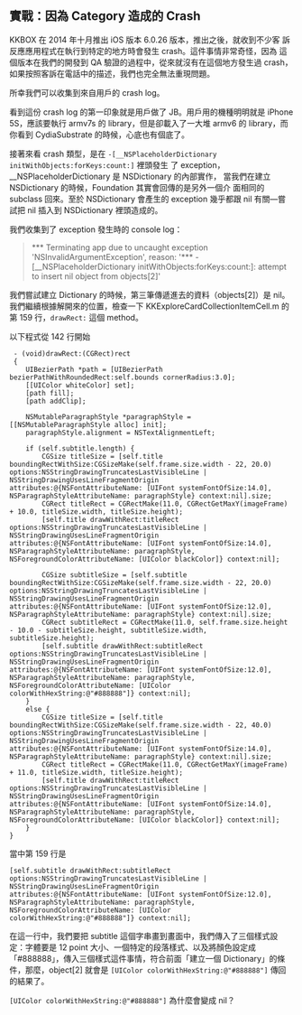 ## 實戰：因為 Category 造成的 Crash

KKBOX 在 2014 年十月推出 iOS 版本 6.0.26 版本，推出之後，就收到不少客
訴反應應用程式在執行到特定的地方時會發生 crash。這件事情非常奇怪，因為
這個版本在我們的開發到 QA 驗證的過程中，從來就沒有在這個地方發生過
crash，如果按照客訴在電話中的描述，我們也完全無法重現問題。

所幸我們可以收集到來自用戶的 crash log。

看到這份 crash log 的第一印象就是用戶做了 JB。用戶用的機種明明就是
iPhone 5S，應該要執行 armv7s 的 library，但是卻載入了一大堆 armv6 的
library，而你看到 CydiaSubstrate 的時候，心底也有個底了。

接著來看 crash 類型，是在
`-[__NSPlaceholderDictionary initWithObjects:forKeys:count:]` 裡頭發生
了 exception，\_\_NSPlaceholderDictionary 是 NSDictionary 的內部實作，
當我們在建立 NSDictionary 的時候，Foundation 其實會回傳的是另外一個介
面相同的 subclass 回來。至於 NSDictionary 會產生的 exception 幾乎都跟
nil 有關—嘗試把 nil 插入到 NSDictionary 裡頭造成的。

我們收集到了 exception 發生時的 console log：

> *** Terminating app due to uncaught exception
> 'NSInvalidArgumentException', reason: '***
> -[__NSPlaceholderDictionary initWithObjects:forKeys:count:]: attempt
> to insert nil object from objects[2]'

我們嘗試建立 Dictionary 的時候，第三筆傳遞進去的資料（objects[2]）是
nil。我們繼續根據解開來的位置，檢查一下
KKExploreCardCollectionItemCell.m 的第 159 行，`drawRect:` 這個 method。

以下程式從 142 行開始

``` objc
 - (void)drawRect:(CGRect)rect
 {
	UIBezierPath *path = [UIBezierPath bezierPathWithRoundedRect:self.bounds cornerRadius:3.0];
	[[UIColor whiteColor] set];
	[path fill];
	[path addClip];

	NSMutableParagraphStyle *paragraphStyle = [[NSMutableParagraphStyle alloc] init];
	paragraphStyle.alignment = NSTextAlignmentLeft;

	if (self.subtitle.length) {
		CGSize titleSize = [self.title boundingRectWithSize:CGSizeMake(self.frame.size.width - 22, 20.0) options:NSStringDrawingTruncatesLastVisibleLine | NSStringDrawingUsesLineFragmentOrigin attributes:@{NSFontAttributeName: [UIFont systemFontOfSize:14.0], NSParagraphStyleAttributeName: paragraphStyle} context:nil].size;
		CGRect titleRect = CGRectMake(11.0, CGRectGetMaxY(imageFrame) + 10.0, titleSize.width, titleSize.height);
		[self.title drawWithRect:titleRect options:NSStringDrawingTruncatesLastVisibleLine | NSStringDrawingUsesLineFragmentOrigin attributes:@{NSFontAttributeName: [UIFont systemFontOfSize:14.0], NSParagraphStyleAttributeName: paragraphStyle, NSForegroundColorAttributeName: [UIColor blackColor]} context:nil];

		CGSize subtitleSize = [self.subtitle boundingRectWithSize:CGSizeMake(self.frame.size.width - 22, 20.0) options:NSStringDrawingTruncatesLastVisibleLine | NSStringDrawingUsesLineFragmentOrigin attributes:@{NSFontAttributeName: [UIFont systemFontOfSize:12.0], NSParagraphStyleAttributeName: paragraphStyle} context:nil].size;
		CGRect subtitleRect = CGRectMake(11.0, self.frame.size.height - 10.0 - subtitleSize.height, subtitleSize.width, subtitleSize.height);
		[self.subtitle drawWithRect:subtitleRect options:NSStringDrawingTruncatesLastVisibleLine | NSStringDrawingUsesLineFragmentOrigin attributes:@{NSFontAttributeName: [UIFont systemFontOfSize:12.0], NSParagraphStyleAttributeName: paragraphStyle, NSForegroundColorAttributeName: [UIColor colorWithHexString:@"#888888"]} context:nil];
	}
	else {
		CGSize titleSize = [self.title boundingRectWithSize:CGSizeMake(self.frame.size.width - 22, 40.0) options:NSStringDrawingTruncatesLastVisibleLine | NSStringDrawingUsesLineFragmentOrigin attributes:@{NSFontAttributeName: [UIFont systemFontOfSize:14.0], NSParagraphStyleAttributeName: paragraphStyle} context:nil].size;
		CGRect titleRect = CGRectMake(11.0, CGRectGetMaxY(imageFrame) + 11.0, titleSize.width, titleSize.height);
		[self.title drawWithRect:titleRect options:NSStringDrawingTruncatesLastVisibleLine | NSStringDrawingUsesLineFragmentOrigin attributes:@{NSFontAttributeName: [UIFont systemFontOfSize:14.0], NSParagraphStyleAttributeName: paragraphStyle, NSForegroundColorAttributeName: [UIColor blackColor]} context:nil];
	}
}
```

當中第 159 行是

```
[self.subtitle drawWithRect:subtitleRect options:NSStringDrawingTruncatesLastVisibleLine | NSStringDrawingUsesLineFragmentOrigin attributes:@{NSFontAttributeName: [UIFont systemFontOfSize:12.0], NSParagraphStyleAttributeName: paragraphStyle, NSForegroundColorAttributeName: [UIColor colorWithHexString:@"#888888"]} context:nil];
```

在這一行中，我們要把 subtitle 這個字串畫到畫面中，我們傳入了三個樣式設
定：字體要是 12 point 大小、一個特定的段落樣式、以及將顏色設定成
「#888888」，傳入三個樣式這件事情，符合前面「建立一個 Dictionary」的條
件，那麼，object[2] 就會是 `[UIColor colorWithHexString:@"#888888"]`
傳回的結果了。

`[UIColor colorWithHexString:@"#888888"]` 為什麼會變成 nil？
